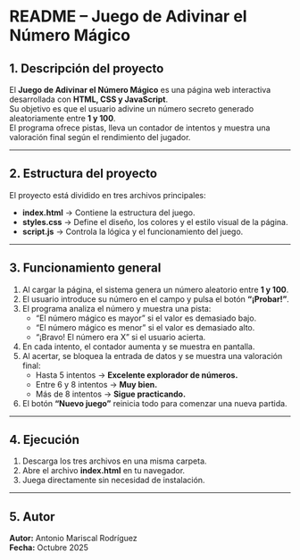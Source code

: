 # README – Juego de Adivinar el Número Mágico

## 1. Descripción del proyecto
El **Juego de Adivinar el Número Mágico** es una página web interactiva desarrollada con **HTML, CSS y JavaScript**.  
Su objetivo es que el usuario adivine un número secreto generado aleatoriamente entre **1 y 100**.  
El programa ofrece pistas, lleva un contador de intentos y muestra una valoración final según el rendimiento del jugador.

---

## 2. Estructura del proyecto
El proyecto está dividido en tres archivos principales:

- **index.html** → Contiene la estructura del juego.  
- **styles.css** → Define el diseño, los colores y el estilo visual de la página.  
- **script.js** → Controla la lógica y el funcionamiento del juego.

---

## 3. Funcionamiento general

1. Al cargar la página, el sistema genera un número aleatorio entre **1 y 100**.  
2. El usuario introduce su número en el campo y pulsa el botón **“¡Probar!”**.  
3. El programa analiza el número y muestra una pista:
   - “El número mágico es mayor” si el valor es demasiado bajo.  
   - “El número mágico es menor” si el valor es demasiado alto.  
   - “¡Bravo! El número era X” si el usuario acierta.  
4. En cada intento, el contador aumenta y se muestra en pantalla.  
5. Al acertar, se bloquea la entrada de datos y se muestra una valoración final:
   - Hasta 5 intentos → **Excelente explorador de números.**  
   - Entre 6 y 8 intentos → **Muy bien.**  
   - Más de 8 intentos → **Sigue practicando.**  
6. El botón **“Nuevo juego”** reinicia todo para comenzar una nueva partida.

---

## 4. Ejecución
1. Descarga los tres archivos en una misma carpeta.  
2. Abre el archivo **index.html** en tu navegador.  
3. Juega directamente sin necesidad de instalación.

---

## 5. Autor
**Autor:** Antonio Mariscal Rodríguez  
**Fecha:** Octubre 2025  
